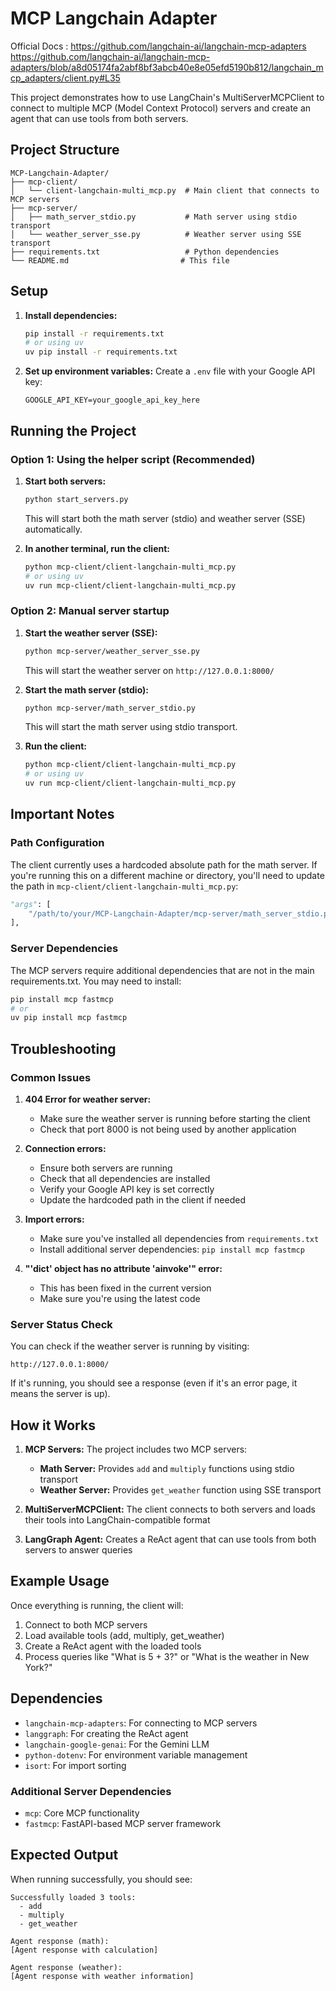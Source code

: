 # MCP Langchain Adapter

Official Docs :
https://github.com/langchain-ai/langchain-mcp-adapters
https://github.com/langchain-ai/langchain-mcp-adapters/blob/a8d05174fa2abf8bf3abcb40e8e05efd5190b812/langchain_mcp_adapters/client.py#L35

This project demonstrates how to use LangChain's MultiServerMCPClient to connect to multiple MCP (Model Context Protocol) servers and create an agent that can use tools from both servers.

## Project Structure

```
MCP-Langchain-Adapter/
├── mcp-client/
│   └── client-langchain-multi_mcp.py  # Main client that connects to MCP servers
├── mcp-server/
│   ├── math_server_stdio.py           # Math server using stdio transport
│   └── weather_server_sse.py          # Weather server using SSE transport
├── requirements.txt                   # Python dependencies
└── README.md                         # This file
```

## Setup

1. **Install dependencies:**

   ```bash
   pip install -r requirements.txt
   # or using uv
   uv pip install -r requirements.txt
   ```

2. **Set up environment variables:**
   Create a `.env` file with your Google API key:
   ```
   GOOGLE_API_KEY=your_google_api_key_here
   ```

## Running the Project

### Option 1: Using the helper script (Recommended)

1. **Start both servers:**

   ```bash
   python start_servers.py
   ```

   This will start both the math server (stdio) and weather server (SSE) automatically.

2. **In another terminal, run the client:**
   ```bash
   python mcp-client/client-langchain-multi_mcp.py
   # or using uv
   uv run mcp-client/client-langchain-multi_mcp.py
   ```

### Option 2: Manual server startup

1. **Start the weather server (SSE):**

   ```bash
   python mcp-server/weather_server_sse.py
   ```

   This will start the weather server on `http://127.0.0.1:8000/`

2. **Start the math server (stdio):**

   ```bash
   python mcp-server/math_server_stdio.py
   ```

   This will start the math server using stdio transport.

3. **Run the client:**
   ```bash
   python mcp-client/client-langchain-multi_mcp.py
   # or using uv
   uv run mcp-client/client-langchain-multi_mcp.py
   ```

## Important Notes

### Path Configuration

The client currently uses a hardcoded absolute path for the math server. If you're running this on a different machine or directory, you'll need to update the path in `mcp-client/client-langchain-multi_mcp.py`:

```python
"args": [
    "/path/to/your/MCP-Langchain-Adapter/mcp-server/math_server_stdio.py"
],
```

### Server Dependencies

The MCP servers require additional dependencies that are not in the main requirements.txt. You may need to install:

```bash
pip install mcp fastmcp
# or
uv pip install mcp fastmcp
```

## Troubleshooting

### Common Issues

1. **404 Error for weather server:**

   - Make sure the weather server is running before starting the client
   - Check that port 8000 is not being used by another application

2. **Connection errors:**

   - Ensure both servers are running
   - Check that all dependencies are installed
   - Verify your Google API key is set correctly
   - Update the hardcoded path in the client if needed

3. **Import errors:**

   - Make sure you've installed all dependencies from `requirements.txt`
   - Install additional server dependencies: `pip install mcp fastmcp`

4. **"'dict' object has no attribute 'ainvoke'" error:**
   - This has been fixed in the current version
   - Make sure you're using the latest code

### Server Status Check

You can check if the weather server is running by visiting:

```
http://127.0.0.1:8000/
```

If it's running, you should see a response (even if it's an error page, it means the server is up).

## How it Works

1. **MCP Servers:** The project includes two MCP servers:

   - **Math Server:** Provides `add` and `multiply` functions using stdio transport
   - **Weather Server:** Provides `get_weather` function using SSE transport

2. **MultiServerMCPClient:** The client connects to both servers and loads their tools into LangChain-compatible format

3. **LangGraph Agent:** Creates a ReAct agent that can use tools from both servers to answer queries

## Example Usage

Once everything is running, the client will:

1. Connect to both MCP servers
2. Load available tools (add, multiply, get_weather)
3. Create a ReAct agent with the loaded tools
4. Process queries like "What is 5 + 3?" or "What is the weather in New York?"

## Dependencies

- `langchain-mcp-adapters`: For connecting to MCP servers
- `langgraph`: For creating the ReAct agent
- `langchain-google-genai`: For the Gemini LLM
- `python-dotenv`: For environment variable management
- `isort`: For import sorting

### Additional Server Dependencies

- `mcp`: Core MCP functionality
- `fastmcp`: FastAPI-based MCP server framework

## Expected Output

When running successfully, you should see:

```
Successfully loaded 3 tools:
  - add
  - multiply
  - get_weather

Agent response (math):
[Agent response with calculation]

Agent response (weather):
[Agent response with weather information]
```
